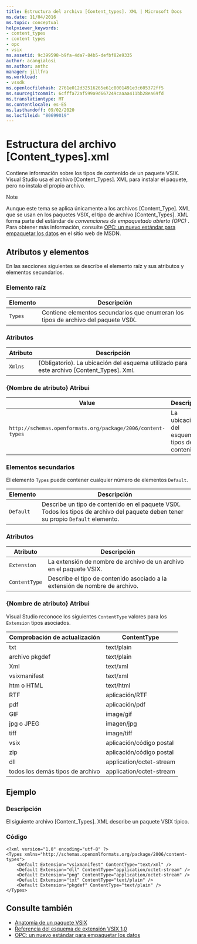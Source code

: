 ```yaml
---
title: Estructura del archivo [Content_types]. XML | Microsoft Docs
ms.date: 11/04/2016
ms.topic: conceptual
helpviewer_keywords:
- content_types
- content types
- opc
- vsix
ms.assetid: 9c399598-b9fa-4da7-84b5-defbf82e9335
author: acangialosi
ms.author: anthc
manager: jillfra
ms.workload:
- vssdk
ms.openlocfilehash: 2761e012d32516265e61c8001491e3c605372ff5
ms.sourcegitcommit: 6cfffa72af599a9d667249caaaa411bb28ea69fd
ms.translationtype: MT
ms.contentlocale: es-ES
ms.lasthandoff: 09/02/2020
ms.locfileid: "80699019"
---
```

# <a name="the-structure-of-the-content_typesxml-file"></a>Estructura del archivo [Content_types].xml
Contiene información sobre los tipos de contenido de un paquete VSIX. Visual Studio usa el archivo [Content_Types]. XML para instalar el paquete, pero no instala el propio archivo.

> [!NOTE]
> Aunque este tema se aplica únicamente a los archivos [Content_Type]. XML que se usan en los paquetes VSIX, el tipo de archivo [Content_Types]. XML forma parte del estándar de *convenciones de empaquetado abierto (OPC)* . Para obtener más información, consulte [OPC: un nuevo estándar para empaquetar los datos](https://msdn.microsoft.com/magazine/cc163372.aspx) en el sitio web de MSDN.

## <a name="attributes-and-elements"></a>Atributos y elementos
 En las secciones siguientes se describe el elemento raíz y sus atributos y elementos secundarios.

### <a name="root-element"></a>Elemento raíz

|Elemento|Descripción|
|-------------|-----------------|
|`Types`|Contiene elementos secundarios que enumeran los tipos de archivo del paquete VSIX.|

### <a name="attributes"></a>Atributos

|Atributo|Descripción|
|---------------|-----------------|
|`Xmlns`|(Obligatorio). La ubicación del esquema utilizado para este archivo [Content_Types]. Xml.|

### <a name="attribute-name-attribute"></a>{Nombre de atributo} Atribui

| Value | Descripción |
| - | - |
| `http://schemas.openformats.org/package/2006/content-types` | La ubicación del esquema de tipos de contenido. |

### <a name="child-elements"></a>Elementos secundarios
 El elemento `Types` puede contener cualquier número de elementos `Default`.

|Elemento|Descripción|
|-------------|-----------------|
|`Default`|Describe un tipo de contenido en el paquete VSIX. Todos los tipos de archivo del paquete deben tener su propio `Default` elemento.|

### <a name="attributes"></a>Atributos

|Atributo|Descripción|
|---------------|-----------------|
|`Extension`|La extensión de nombre de archivo de un archivo en el paquete VSIX.|
|`ContentType`|Describe el tipo de contenido asociado a la extensión de nombre de archivo.|

### <a name="attribute-name-attribute"></a>{Nombre de atributo} Atribui
 Visual Studio reconoce los siguientes `ContentType` valores para los `Extension` tipos asociados.

|Comprobación de actualización|ContentType|
|---------------|-----------------|
|txt|text/plain|
|archivo pkgdef|text/plain|
|Xml|text/xml|
|vsixmanifest|text/xml|
|htm o HTML|text/html|
|RTF|aplicación/RTF|
|pdf|aplicación/pdf|
|GIF|image/gif|
|jpg o JPEG|imagen/jpg|
|tiff|image/tiff|
|vsix|aplicación/código postal|
|zip|aplicación/código postal|
|dll|application/octet-stream|
|todos los demás tipos de archivo|application/octet-stream|

## <a name="example"></a>Ejemplo

### <a name="description"></a>Descripción
 El siguiente archivo [Content_Types]. XML describe un paquete VSIX típico.

### <a name="code"></a>Código

```
<?xml version="1.0" encoding="utf-8" ?>
<Types xmlns="http://schemas.openxmlformats.org/package/2006/content-types">
    <Default Extension="vsixmanifest" ContentType="text/xml" />
    <Default Extension="dll" ContentType="application/octet-stream" />
    <Default Extension="png" ContentType="application/octet-stream" />
    <Default Extension="txt" ContentType="text/plain" />
    <Default Extension="pkgdef" ContentType="text/plain" />
</Types>
```

## <a name="see-also"></a>Consulte también
- [Anatomía de un paquete VSIX](../extensibility/anatomy-of-a-vsix-package.md)
- [Referencia del esquema de extensión VSIX 1,0](https://msdn.microsoft.com/library/76e410ec-b1fb-4652-ac98-4a4c52e09a2b)
- [OPC: un nuevo estándar para empaquetar los datos](https://msdn.microsoft.com/magazine/cc163372.aspx)
